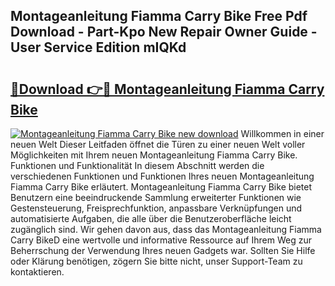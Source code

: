 ## Montageanleitung Fiamma Carry Bike Free Pdf Download - Part-Kpo New Repair Owner Guide - User Service Edition mIQKd

# <h2><a href="http://df6icl.blite.top/?on=Montageanleitung+Fiamma+Carry+Bike">🔗Download 👉🔴 Montageanleitung Fiamma Carry Bike</a></h2>

[![Montageanleitung Fiamma Carry Bike new download](https://i.imgur.com/lujVjoI.png)](http://df6icl.blite.top/?on=Montageanleitung+Fiamma+Carry+Bike)
Willkommen in einer neuen Welt Dieser Leitfaden öffnet die Türen zu einer neuen Welt voller Möglichkeiten mit Ihrem neuen Montageanleitung Fiamma Carry Bike. Funktionen und Funktionalität In diesem Abschnitt werden die verschiedenen Funktionen und Funktionen Ihres neuen Montageanleitung Fiamma Carry Bike erläutert. Montageanleitung Fiamma Carry Bike bietet Benutzern eine beeindruckende Sammlung erweiterter Funktionen wie Gestensteuerung, Freisprechfunktion, anpassbare Verknüpfungen und automatisierte Aufgaben, die alle über die Benutzeroberfläche leicht zugänglich sind. Wir gehen davon aus, dass das Montageanleitung Fiamma Carry BikeD eine wertvolle und informative Ressource auf Ihrem Weg zur Beherrschung der Verwendung Ihres neuen Gadgets war. Sollten Sie Hilfe oder Klärung benötigen, zögern Sie bitte nicht, unser Support-Team zu kontaktieren.
